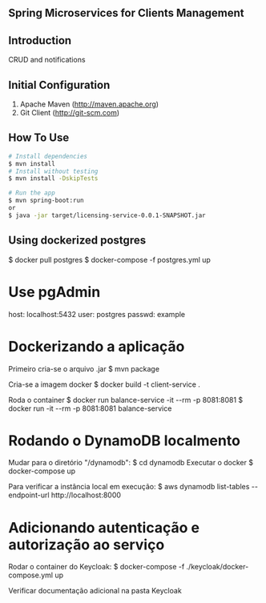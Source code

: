 ## Spring Microservices for Clients Management

## Introduction

CRUD and notifications

## Initial Configuration

1.	Apache Maven (http://maven.apache.org)
2.	Git Client (http://git-scm.com)

## How To Use

```bash
# Install dependencies
$ mvn install
# Install without testing
$ mvn install -DskipTests

# Run the app
$ mvn spring-boot:run
or 
$ java -jar target/licensing-service-0.0.1-SNAPSHOT.jar
```
## Using dockerized postgres
$ docker pull postgres
$ docker-compose -f postgres.yml up

# Use pgAdmin
host: localhost:5432
user: postgres
passwd: example

# Dockerizando a aplicação
Primeiro cria-se o arquivo .jar
$ mvn package

Cria-se a imagem docker
$ docker build -t client-service .

Roda o container
$ docker run balance-service -it --rm -p 8081:8081
$ docker run -it --rm -p 8081:8081 balance-service

# Rodando o DynamoDB localmento
Mudar para o diretório "/dynamodb": $ cd dynamodb
Executar o docker
$ docker-compose up

Para verificar a instância local em execução: $ aws dynamodb list-tables --endpoint-url http://localhost:8000

# Adicionando autenticação e autorização ao serviço
Rodar o container do Keycloak: $ docker-compose -f ./keycloak/docker-compose.yml up

Verificar documentação adicional na pasta Keycloak